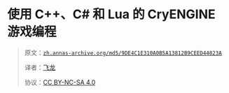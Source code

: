 # 使用 C++、C# 和 Lua 的 CryENGINE 游戏编程

> 原文：[`zh.annas-archive.org/md5/9DE4C1E310A0B5A13812B9CEED44823A`](https://zh.annas-archive.org/md5/9DE4C1E310A0B5A13812B9CEED44823A)
> 
> 译者：[飞龙](https://github.com/wizardforcel)
> 
> 协议：[CC BY-NC-SA 4.0](http://creativecommons.org/licenses/by-nc-sa/4.0/)